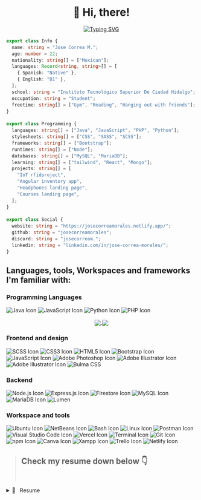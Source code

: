 <h1 align="center">
 &#128075 Hi, there!
</h1>

<center>

[![Typing SVG](https://readme-typing-svg.herokuapp.com?font=JetBrains+Mono&weight=100&size=19&pause=1000&color=7B66FF&background=FF000000&center=true&vCenter=true&multiline=true&random=true&width=435&lines=Jose+Correa+Morales)](https://git.io/typing-svg)

</center>

```ts
export class Info {
  name: string = "Jose Correa M.";
  age: number = 22;
  nationality: string[] = ["Mexican"];
  languages: Record<string, string>[] = [
    { Spanish: "Native" },
    { English: "B1" },
  ];
  school: string = "Instituto Tecnológico Superior De Ciudad Hidalgo";
  occupation: string = "Student";
  freetime: string[] = ["Gym", "Reading", "Hanging out with friends"];
}

export class Programming {
  languages: string[] = ["Java", "JavaScript", "PHP", "Python"];
  stylesheets: string[] = ["CSS", "SASS", "SCSS"];
  frameworks: string[] = ["Bootstrap"];
  runtimes: string[] = ["Node"];
  databases: string[] = ["MySQL", "MariaDB"];
  learning: string[] = ["tailwind", "React", "Mongo"];
  projects: string[] = [
    "IoT rfidproject",
    "Angular inventory app",
    "Headphones landing page",
    "Courses landing page",
  ];
}

export class Social {
  website: string = "https://josecorreamorales.netlify.app/";
  github: string = "josecorreamorales";
  discord: string = "josecorream.";
  linkedin: string = "linkedin.com/in/jose-correa-morales/";
}
```

## Languages, tools, Workspaces and frameworks I'm familiar with:

### Programming Languages

<p align="left">
  <img src="https://img.shields.io/badge/-Java-FFA500?style=for-the-badge&logo=java&logoColor=white" alt="Java Icon" />
  <img src="https://img.shields.io/badge/-JavaScript-F7DF1E?style=for-the-badge&logo=javascript&logoColor=black"
    alt="JavaScript Icon" />
  <img src="https://img.shields.io/badge/-Python-3776AB?style=for-the-badge&logo=python&logoColor=white"
    alt="Python Icon" />
  <img src="https://img.shields.io/badge/-PHP-777BB4?style=for-the-badge&logo=php&logoColor=white" alt="PHP Icon"/>

</p>

<p align="center">
<a href="https://github.com/josecorreamorales?tab=repositories">
  <img height="180" align="center" src="https://github-readme-stats.vercel.app/api?username=josecorreamorales&show_icons=true&theme=dracula&rank_icon=github" />
</a>
<a href="https://github.com/josecorreamorales?tab=repositories">
  <img height="180" align="center" src="https://github-readme-stats.vercel.app/api/top-langs/?username=josecorreamorales&layout=compact&theme=onedark&hide=html,scss,prolog" />
</a>
<p>

### Frontend and design

<p align="left">
  <img src="https://img.shields.io/badge/-SCSS-CC6699?style=for-the-badge&logo=sass&logoColor=white" alt="SCSS Icon" />
  <img src="https://img.shields.io/badge/-CSS3-1572B6?style=for-the-badge&logo=css3&logoColor=white" alt="CSS3 Icon" />
  <img src="https://img.shields.io/badge/-HTML5-E34F26?style=for-the-badge&logo=html5&logoColor=white" alt="HTML5 Icon" />
  <img src="https://img.shields.io/badge/-Bootstrap-7952B3?style=for-the-badge&logo=bootstrap&logoColor=white" alt="Bootstrap Icon" />
  <img src="https://img.shields.io/badge/-JavaScript-F7DF1E?style=for-the-badge&logo=javascript&logoColor=black" alt="JavaScript Icon" />
   <img src="https://img.shields.io/badge/-Adobe%20Photoshop-31A8FF?style=for-the-badge&logo=adobe-photoshop&logoColor=white" alt="Adobe Photoshop Icon" />
<img src="https://img.shields.io/badge/-Adobe%20Illustrator-FF9A00?style=for-the-badge&logo=adobe-illustrator&logoColor=white" alt="Adobe Illustrator Icon" />
<img src="https://img.shields.io/badge/-picocss-11191f?style=for-the-badge&logo=pico&logoColor=white" alt="Adobe Illustrator Icon" />
<img src="https://img.shields.io/badge/-Bulma-00D1B2?style=for-the-badge&logo=bulma&logoColor=white" alt="Bulma CSS" />
</p>

### Backend

<p align="left">
  <img src="https://img.shields.io/badge/-Node.js-339933?style=for-the-badge&logo=node.js&logoColor=white" alt="Node.js Icon" />
  <img src="https://img.shields.io/badge/-Express.js-000000?style=for-the-badge&logo=express&logoColor=white" alt="Express.js Icon" />
  <img src="https://img.shields.io/badge/-Firestore-FFCA28?style=for-the-badge&logo=firebase&logoColor=black" alt="Firestore Icon" />
   <img src="https://img.shields.io/badge/-MySQL-4479A1?style=for-the-badge&logo=mysql&logoColor=white" alt="MySQL Icon" />
  <img src="https://img.shields.io/badge/-MariaDB-003545?style=for-the-badge&logo=mariadb&logoColor=white" alt="MariaDB Icon" />
  <img src="https://img.shields.io/badge/-Lumen-E74430?style=for-the-badge&logo=lumen&logoColor=white" alt="Lumen" />
  
</p>

### Workspace and tools

<p align="left">
<img src="https://img.shields.io/badge/-Ubuntu-E95420?style=for-the-badge&logo=ubuntu&logoColor=white" alt="Ubuntu Icon" />
<img src="https://img.shields.io/badge/-NetBeans-1B6AC6?style=for-the-badge&logo=apache-netbeans-ide&logoColor=white" alt="NetBeans Icon" />
<img src="https://img.shields.io/badge/-Bash-4EAA25?style=for-the-badge&logo=gnu-bash&logoColor=white" alt="Bash Icon" />
<img src="https://img.shields.io/badge/-Linux-FCC624?style=for-the-badge&logo=linux&logoColor=black" alt="Linux Icon" />
<img src="https://img.shields.io/badge/-Postman-FF6C37?style=for-the-badge&logo=postman&logoColor=white" alt="Postman Icon" />
<img src="https://img.shields.io/badge/-Visual%20Studio%20Code-007ACC?style=for-the-badge&logo=visual-studio-code&logoColor=white" alt="Visual Studio Code Icon" />
<img src="https://img.shields.io/badge/Vercel-000000?style=for-the-badge&logo=vercel&logoColor=white" alt="Vercel Icon" />
<img src="https://img.shields.io/badge/-Terminal-4D4D4D?style=for-the-badge&logo=terminal&logoColor=white" alt="Terminal Icon" />
<img src="https://img.shields.io/badge/-Git-F05032?style=for-the-badge&logo=git&logoColor=white" alt="Git Icon" />
<img src="https://img.shields.io/badge/-npm-CB3837?style=for-the-badge&logo=npm&logoColor=white" alt="npm Icon" />
<img src="https://img.shields.io/badge/-Canva-00C4CC?style=for-the-badge&logo=canva&logoColor=white" alt="Canva Icon" />
<img src="https://img.shields.io/badge/Xampp-F37623?style=for-the-badge&logo=xampp&logoColor=white" alt="Xampp Icon" />
<img src="https://img.shields.io/badge/-Trello-0079BF?style=for-the-badge&logo=trello&logoColor=white" alt="Trello Icon" />
<img src="https://img.shields.io/badge/Netlify-00C7B7?style=for-the-badge&logo=netlify&logoColor=white" alt="Netlify Icon" />

  
</p>




> ## Check my resume down below 👇
> &nbsp;

<details>
  <summary>📃 &nbsp; Resume </summary>

## Education

<!-- UDEMY Bootcamp -->
<img align="right" width="30px" src="https://www.udemy.com/staticx/udemy/images/v7/logo-udemy.svg" />

- 📖 **&nbsp;Udemy Bootcamp**\
  📆 &nbsp;Present\
  📍 **&nbsp;[The Complete 2023 Web Development Bootcamp](https://www.udemy.com/course/the-complete-web-development-bootcamp/) by Dr. Angela Yu** - Udemy





<!-- ITSCH ISC -->
<img align="right" width="30px" src="./assets/itsch.png" />

- 📖 **&nbsp;Computer Systems Engineering**\
  📆 2019 - Present\
  📍 **[Instituto Tecnológico Superior De Ciudad Hidalgo](https://cdhidalgo.tecnm.mx/)** - Ciudad Hidalgo, Michoacán, México


<!-- ITSCH English -->
  <img align="right" width="30px" src="./assets/cle-itsch.jpg" />

- 📖 **&nbsp;B1 (CEFR) English course**\
  📆 2019 - 2022\
  📜 **[Certificate](./assets/joseEnglishCertificate.pdf)**\
  📍 **[Instituto Tecnológico Superior De Ciudad Hidalgo](https://cdhidalgo.tecnm.mx/cle/ingles-para-adultos)** - Ciudad Hidalgo, Michoacán, México


<!-- CECyTEM -->
<img align="right" width="30px" src="./assets/cecytem.png" />

- 📖 **&nbsp;Technical Programming Program**\
  📆 &nbsp;2016 - 2019\
  📍 **&nbsp;[CECyTEM 17](http://cdhidalgo.cecytem.net/)** - Ciudad Hidalgo, Michoacán, México



## Volunteering

<img align="right" width="30px" src="./assets/itsch.png" />

- 👨‍💻 **&nbsp;Volunteer in the design department**\
  📆 &nbsp;2022 - Present\
  📍 **Instituto Tecnológico Superior De Ciudad Hidalgo** - Ciudad Hidalgo, Michoacán, México

<img align="right" width="30px" src="./assets/KLASSTER GROUP .png" />

- 👨‍💻 **&nbsp;Community service at [ITSCH](https://cdhidalgo.tecnm.mx/) as webDev for Klasster Group entrepreneurship**\
  📆 &nbsp;2022 - Present\
  📍 **Instituto Tecnológico Superior De Ciudad Hidalgo** - Ciudad Hidalgo, Michoacán, México

## Projects

<p align="center">
  <a href="https://github.com/josecorreamorales/PapeleriaJIM">
    <img src="https://github-readme-stats.vercel.app/api/pin/?username=josecorreamorales&repo=PapeleriaJIM&theme=catppuccin_latte" alt="PapeleriaJIM">
  </a>
  <a href="https://github.com/josecorreamorales/headphones-landing-page">
    <img src="https://github-readme-stats.vercel.app/api/pin/?username=josecorreamorales&repo=headphones-landing-page&theme=moltack" alt="headphones-landing-page">
  </a>
</p>

<p align="center">
  <a href="https://github.com/josecorreamorales/Landing-page-courses">
    <img src="https://github-readme-stats.vercel.app/api/pin/?username=josecorreamorales&repo=Landing-page-courses&theme=gruvbox_light" alt="Landing-page-courses">
  </a>
  <a href="https://github.com/josecorreamorales/SmartHomeApp">
    <img src="https://github-readme-stats.vercel.app/api/pin/?username=josecorreamorales&repo=SmartHomeApp&theme=buefy" alt="SmartHomeApp">
  </a>
</p>



## IA Projects 🤖
<p align="center">
<a href="https://github.com/JoseCorreaMorales/ImagePrediction-tersorflow">
<img src="https://github-readme-stats.vercel.app/api/pin/?username=josecorreamorales&repo=ImagePrediction-tersorflow&theme=calm">
</a>
<a href="https://github.com/JoseCorreaMorales/Modelo-de-regresion-de-precios-Inmobiliarios--tensorflow"> 
<img src="https://github-readme-stats.vercel.app/api/pin/?username=josecorreamorales&repo=Modelo-de-regresion-de-precios-Inmobiliarios--tensorflow&theme=calm">
</a>
</p>

</details>
